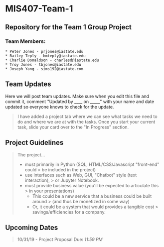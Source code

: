 # MIS407-Team-1
## Repository for the Team 1 Group Project
### Team Members:
```
* Peter Jones - prjones@iastate.edu
* Bailey Teply - bmteply@iastate.edu
* Charlie Donaldson - charlesd@iastate.edu
* Troy Jones - tbjones@iastate.edu
* Joseph Yang - sims192@iastate.com
```
## Team Updates
Here we will post team updates. Make sure when you edit this file and commit it, comment "Updated by ____ on _____" with your name and date updated so everyone knows to check for the update.
> I have added a project tab where we can see what tasks we need to do and where we are at with the tasks. Once you start your current task, slide your card over to the "In Progress" section. 




## Project Guidelines

>The project...
>* must primarily in Python (SQL, HTML/CSS/Javascript "front-end" could > be included in the project)
>* use interfaces such as Web, GUI, "Chatbot" style (text interaction), > or Jupyter Notebook.
> * must provide business value (you'll be expected to articulate this > in your presentations)
>   * This could be a new service that a business could be built around > (and thus be monetized in some way)
>   * Or, it could be a system that would provides a tangible cost > savings/efficiencies for a company.


## Upcoming Dates


> 10/31/19 - Project Proposal Due: _11:59 PM_


